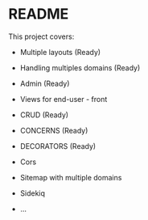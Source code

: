 # README

This project covers:

* Multiple layouts (Ready)

* Handling multiples domains (Ready)

* Admin (Ready)

* Views for end-user - front

* CRUD (Ready)

* CONCERNS (Ready)

* DECORATORS (Ready)

* Cors

* Sitemap with multiple domains

* Sidekiq


* ...
